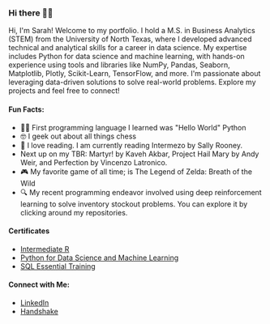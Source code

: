 ### Hi there 👋🏾

Hi, I'm Sarah! Welcome to my portfolio. I hold a M.S. in Business Analytics (STEM) from the University of North Texas, where I developed advanced technical and analytical skills for a career in data science. My expertise includes Python for data science and machine learning, with hands-on experience using tools and libraries like NumPy, Pandas, Seaborn, Matplotlib, Plotly, Scikit-Learn, TensorFlow, and more. I'm passionate about leveraging data-driven solutions to solve real-world problems. Explore my projects and feel free to connect!
#### Fun Facts:

- 👋🏾 First programming language I learned was "Hello World" Python
- 🤓 I geek out about all things chess
- 📖 I love reading. I am currently reading Intermezo by Sally Rooney.
- Next up on my TBR: Martyr! by Kaveh Akbar, Project Hail Mary by Andy Weir, and Perfection by Vincenzo Latronico.
- 🎮 My favorite game of all time; is The Legend of Zelda: Breath of the Wild
- 🔍 My recent programming endeavor involved using deep reinforcement learning to solve inventory stockout problems. You can explore it by clicking around my repositories.
  
#### Certificates
- [Intermediate R](https://www.datacamp.com/statement-of-accomplishment/course/47a93f878d580367a8fc22eb5035277e187e6993?raw=1)
- [Python for Data Science and Machine Learning](https://www.udemy.com/certificate/UC-d7fc41f1-6433-49c6-8853-92fb61cf9175/?utm_medium=email&utm_campaign=email&utm_source=sendgrid.com)
- [SQL Essential Training](https://www.linkedin.com/learning/certificates/1c67529a5d04ff6438ff029a22ab4d20383ee9a1194d8a2b672b48ed9921796f?u=41907252)
#### Connect with Me:
- [LinkedIn](https://www.linkedin.com/in/sarahe-mccoy/)
- [Handshake](https://unt.joinhandshake.com/stu/users/51815027)
